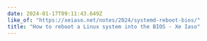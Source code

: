 ```yaml
---
date: 2024-01-17T09:11:43.649Z
like_of: "https://xeiaso.net/notes/2024/systemd-reboot-bios/"
title: "How to reboot a Linux system into the BIOS - Xe Iaso"
---
```

